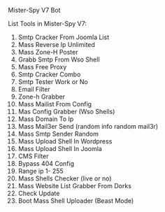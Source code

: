 Mister-Spy V7 Bot

List Tools in Mister-Spy V7:
1)   Smtp Cracker From Joomla List
2)   Mass Reverse Ip Unlimited
3)   Mass Zone-H Poster
4)   Grabb Smtp From Wso Shell
5)   Mass Free Proxy
6)   Smtp Cracker Combo
7)   Smtp Tester Work or No
8)   Email Filter
9)   Zone-h Grabber
10) Mass Mailist From Config
11) Mas Config Grabber (Wso Shells)
12) Mass Domain To Ip
13) Mass Mail3er Send (random info random mail3r)
14) Mass Smtp Sender Random
15) Mass Upload Shell In Wordpress
16) Mass Upload Shell In Joomla
17) CMS Filter
18) Bypass 404 Config
19) Range ip 1- 255
20) Mass Shells Checker (live or no)
21) Mass Website List Grabber From Dorks
22) Check Update
00) Boot Mass Shell Uploader (Beast Mode)
